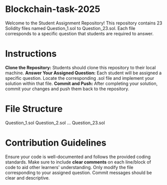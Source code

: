 # Blockchain-task-2025
Welcome to the Student Assignment Repository! This repository contains 23 Solidity files named Question_1.sol to Question_23.sol. Each file corresponds to a specific question that students are required to answer.
# Instructions
**Clone the Repository:** Students should clone this repository to their local machine.
**Answer Your Assigned Question:** Each student will be assigned a specific question. Locate the corresponding .sol file and implement your solution within that file.
**Commit and Push:** After completing your solution, commit your changes and push them back to the repository.
# File Structure
Question_1.sol
Question_2.sol
...
Question_23.sol
# Contribution Guidelines
Ensure your code is well-documented and follows the provided coding standards.
Make sure to include **clear comments** on each line/block of code to aid other learners' understanding.
Only modify the file corresponding to your assigned question.
Commit messages should be clear and descriptive.
